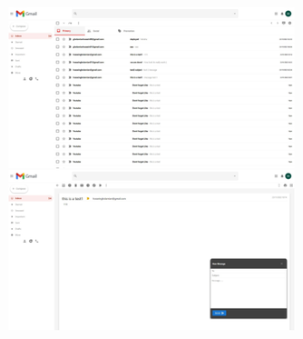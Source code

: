 <img src="https://github.com/HosseinGholamian/Gmail-Clone/blob/main/img1.jpeg?raw=true"/>
<img src="https://github.com/HosseinGholamian/Gmail-Clone/blob/main/img2.jpeg?raw=true" />
